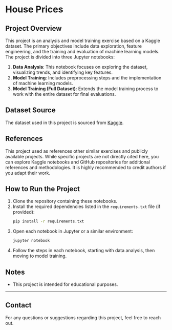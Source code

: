 # House Prices

## Project Overview
This project is an analysis and model training exercise based on a Kaggle dataset. The primary objectives include data exploration, feature engineering, and the training and evaluation of machine learning models. The project is divided into three Jupyter notebooks:

1. **Data Analysis**: This notebook focuses on exploring the dataset, visualizing trends, and identifying key features.
2. **Model Training**: Includes preprocessing steps and the implementation of machine learning models.
3. **Model Training (Full Dataset)**: Extends the model training process to work with the entire dataset for final evaluations.

## Dataset Source
The dataset used in this project is sourced from [Kaggle](https://www.kaggle.com/competitions/house-prices-advanced-regression-techniques).

## References
This project used as references other similar exercises and publicly available projects. While specific projects are not directly cited here, you can explore Kaggle notebooks and GitHub repositories for additional references and methodologies. It is highly recommended to credit authors if you adapt their work.

## How to Run the Project
1. Clone the repository containing these notebooks.
2. Install the required dependencies listed in the `requirements.txt` file (if provided):
   ```bash
   pip install -r requirements.txt
   ```
3. Open each notebook in Jupyter or a similar environment:
   ```bash
   jupyter notebook
   ```
4. Follow the steps in each notebook, starting with data analysis, then moving to model training.

## Notes
- This project is intended for educational purposes.

---

## Contact
For any questions or suggestions regarding this project, feel free to reach out.

